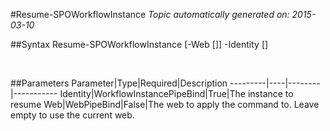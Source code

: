 #Resume-SPOWorkflowInstance
*Topic automatically generated on: 2015-03-10*


##Syntax
    Resume-SPOWorkflowInstance [-Web [<WebPipeBind>]] -Identity [<WorkflowInstancePipeBind>]

&nbsp;

##Parameters
Parameter|Type|Required|Description
---------|----|--------|-----------
Identity|WorkflowInstancePipeBind|True|The instance to resume
Web|WebPipeBind|False|The web to apply the command to. Leave empty to use the current web.
